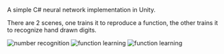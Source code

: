 A simple C# neural network implementation in Unity.

There are 2 scenes, one trains it to reproduce a function, the other trains it to recognize hand drawn digits.

![number recognition](https://raw.githubusercontent.com/maksymilllllllllllllian/simple-unity-neural-network/master/numbers.png)
![function learning](https://raw.githubusercontent.com/maksymilllllllllllllian/simple-unity-neural-network/master/function2.png)
![function learning](https://raw.githubusercontent.com/maksymilllllllllllllian/simple-unity-neural-network/master/function.png)